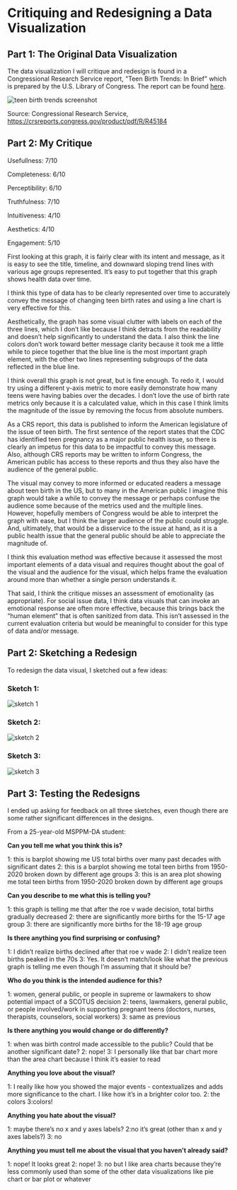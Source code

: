 # Critiquing and Redesigning a Data Visualization

## Part 1: The Original Data Visualization

The data visualization I will critique and redesign is found in a Congressional Research Service report, "Teen Birth Trends: In Brief" which is prepared by the U.S. Library of Congress. The report can be found [here](https://crsreports.congress.gov/product/pdf/R/R45184).


![teen birth trends screenshot](https://github.com/epinnette/data-viz-repository/assets/143022629/264d2066-9ef5-4112-abbc-59e2e14a9071)



Source: Congressional Research Service, https://crsreports.congress.gov/product/pdf/R/R45184


## Part 2: My Critique

Usefullness: 7/10

Completeness: 6/10

Perceptibility: 6/10

Truthfulness: 7/10

Intuitiveness: 4/10

Aesthetics: 4/10

Engagement: 5/10


First looking at this graph, it is fairly clear with its intent and message, as it is easy to see the title, timeline, and downward sloping trend lines with various age groups represented. It’s easy to put together that this graph shows health data over time.

I think this type of data has to be clearly represented over time to accurately convey the message of changing teen birth rates and using a line chart is very effective for this.

Aesthetically, the graph has some visual clutter with labels on each of the three lines, which I don’t like because I think detracts from the readability and doesn’t help significantly to understand the data. I also think the line colors don’t work toward better message clarity because it took me a little while to piece together that the blue line is the most important graph element, with the other two lines representing subgroups of the data reflected in the blue line.

I think overall this graph is not great, but is fine enough. To redo it, I would try using a different y-axis metric to more easily demonstrate how many teens were having babies over the decades. I don’t love the use of birth rate metrics only because it is a calculated value, which in this case I think limits the magnitude of the issue by removing the focus from absolute numbers.

As a CRS report, this data is published to inform the American legislature of the issue of teen birth. The first sentence of the report states that the CDC has identified teen pregnancy as a major public health issue, so there is clearly an impetus for this data to be impactful to convey this message. Also, although CRS reports may be written to inform Congress, the American public has access to these reports and thus they also have the audience of the general public.

The visual may convey to more informed or educated readers a message about teen birth in the US, but to many in the American public I imagine this graph would take a while to convey the message or perhaps confuse the audience some because of the metrics used and the multiple lines. However, hopefully members of Congress would be able to interpret the graph with ease, but I think the larger audience of the public could struggle. And, ultimately, that would be a disservice to the issue at hand, as it is a public health issue that the general public should be able to appreciate the magnitude of.

I think this evaluation method was effective because it assessed the most important elements of a data visual and requires thought about the goal of the visual and the audience for the visual, which helps frame the evaluation around more than whether a single person understands it.

That said, I think the critique misses an assessment of emotionality (as appropriate). For social issue data, I think data visuals that can invoke an emotional response are often more effective, because this brings back the “human element” that is often sanitized from data. This isn’t assessed in the current evaluation criteria but would be meaningful to consider for this type of data and/or message.

## Part 2: Sketching a Redesign

To redesign the data visual, I sketched out a few ideas:

### Sketch 1:

![sketch 1](https://github.com/epinnette/data-viz-repository/assets/143022629/f8651b1f-d497-4284-81e8-9782c740d8e9)


### Sketch 2:

![sketch 2](https://github.com/epinnette/data-viz-repository/assets/143022629/e4ff2653-a4f0-4d17-9a2b-eb1d9b08c20f)


### Sketch 3:

![sketch 3](https://github.com/epinnette/data-viz-repository/assets/143022629/31ec0ba5-8998-409c-acb8-c8fe885bd268)


## Part 3: Testing the Redesigns

I ended up asking for feedback on all three sketches, even though there are some rather significant differences in the designs.

From a 25-year-old MSPPM-DA student:

<b>Can you tell me what you think this is?</b>

1: this is barplot showing me US total births over many past decades with significant dates
2: this is a barplot showing me total teen births from 1950-2020 broken down by different age groups
3: this is an area plot showing me total teen births from 1950-2020 broken down by different age groups


<b>Can you describe to me what this is telling you?</b>

1: this graph is telling me that after the roe v wade decision, total births gradually decreased
2: there are significantly more births for the 15-17 age group
3: there are significantly more births for the 18-19 age group


<b>Is there anything you find surprising or confusing?</b>

1: I didn’t realize births declined after that roe v wade
2: I didn’t realize teen births peaked in the 70s
3: Yes. It doesn’t match/look like what the previous graph is telling me even though I’m assuming that it should be?


<b>Who do you think is the intended audience for this?</b>

1: women, general public, or people in supreme or lawmakers to show potential impact of a SCOTUS decision 
2: teens, lawmakers, general public, or people involved/work in supporting pregnant teens (doctors, nurses, therapists, counselors, social workers)
3: same as previous


<b>Is there anything you would change or do differently?</b>

1: when was birth control made accessible to the public? Could that be another significant date?
2: nope!
3: I personally like that bar chart more than the area chart because I think it’s easier to read


<b>Anything you love about the visual?</b>

1: I really like how you showed the major events - contextualizes and adds more significance to the chart. I like how it’s in a brighter color too.
2: the colors
3:colors!


<b>Anything you hate about the visual?</b>

1: maybe there’s no x and y axes labels?
2:no it’s great (other than x and y axes labels?)
3: no


<b>Anything you must tell me about the visual that you haven't already said?</b>

1: nope! It looks great
2: nope!
3: no but I like area charts because they’re less commonly used than some of the other data visualizations like pie chart or bar plot or whatever 







